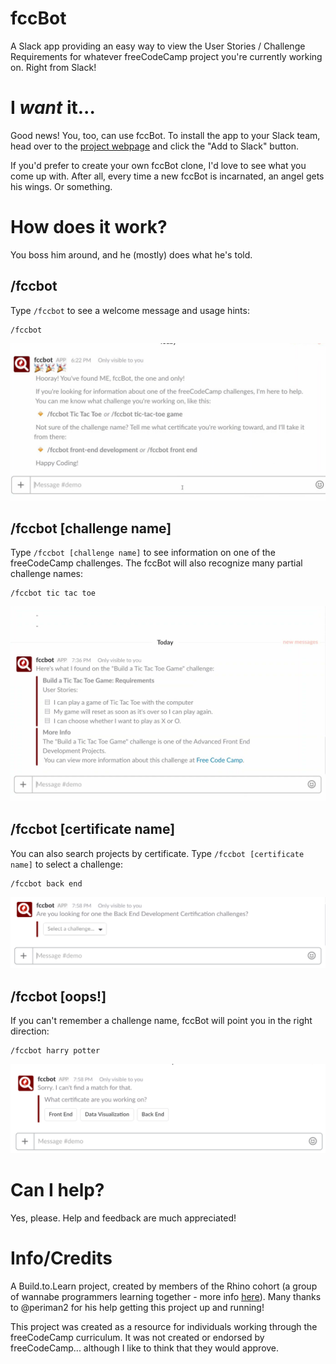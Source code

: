 # fccBot

A Slack app providing an easy way to view the User Stories / Challenge Requirements for whatever freeCodeCamp project you're currently working on. Right from Slack!

# I *want* it...

Good news! You, too, can use fccBot. To install the app to your Slack team, head over to the [project webpage](http://slack-fccbot.herokuapp.com/) and click the "Add to Slack" button.


If you'd prefer to create your own fccBot clone, I'd love to see what you come up with. After all, every time a new fccBot is incarnated, an angel gets his wings. Or something.

# How does it work?

You boss him around, and he (mostly) does what he's told.

## /fccbot

Type `/fccbot` to see a welcome message and usage hints:

```
/fccbot
```

![fccbot welcome message](./assets/demos/fccbot-welcome-cropped.jpg)

## /fccbot [challenge name]

Type `/fccbot [challenge name]` to see information on one of the freeCodeCamp challenges. The fccBot will also recognize many partial challenge names:

```
/fccbot tic tac toe
```

![fccbot tictactoe challenge info](./assets/demos/tictactoe.jpg)

## /fccbot [certificate name]

You can also search projects by certificate. Type `/fccbot [certificate name]` to select a challenge:

```
/fccbot back end
```

![dropdown menu](./assets/demos/backend-dropdown-cropped.png)

## /fccbot [oops!]

If you can't remember a challenge name, fccBot will point you in the right direction:

```
/fccbot harry potter
```

![category selection menu](./assets/demos/hp-category-cropped.png)

# Can I help?

Yes, please. Help and feedback are much appreciated!

# Info/Credits

A Build.to.Learn project, created by members of the Rhino cohort (a group of wannabe programmers learning together - more info [here](https://tropicalchancer.github.io/projectus/)). Many thanks to @periman2 for his help getting this project up and running!

This project was created as a resource for individuals working through the freeCodeCamp curriculum. It was not created or endorsed by freeCodeCamp... although I like to think that they would approve.
